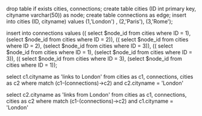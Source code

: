 drop table if exists cities, connections; 
create table cities (ID int primary key, cityname varchar(50)) as node;
create table connections as edge; 
insert into cities (ID, cityname) values (1,'London') , (2,'Paris'), (3,'Rome');

insert into connections values 
(( select $node_id from cities where ID = 1), (select $node_id from cities where ID = 2)),
(( select $node_id from cities where ID = 2), (select $node_id from cities where ID = 3)),
(( select $node_id from cities where ID = 1), (select $node_id from cities where ID = 3)),
(( select $node_id from cities where ID = 3), (select $node_id from cities where ID = 1));

select c1.cityname as 'links to London'
from cities as c1, connections, cities as c2 where 
match (c1-(connections)->c2) and c2.cityname = 'London'

select c2.cityname  as 'links from London'
from cities as c1, connections, cities as c2 where 
match (c1-(connections)->c2) and c1.cityname = 'London'
